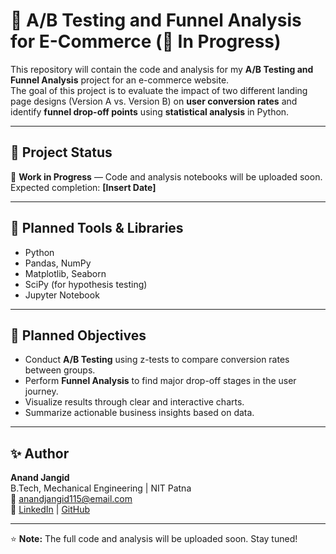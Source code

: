 # 🧪 A/B Testing and Funnel Analysis for E-Commerce (🚧 In Progress)

This repository will contain the code and analysis for my **A/B Testing and Funnel Analysis** project for an e-commerce website.  
The goal of this project is to evaluate the impact of two different landing page designs (Version A vs. Version B) on **user conversion rates** and identify **funnel drop-off points** using **statistical analysis** in Python.

---

## 📌 Project Status
🚧 **Work in Progress** — Code and analysis notebooks will be uploaded soon.  
Expected completion: **[Insert Date]**

---

## 🧰 Planned Tools & Libraries
- Python  
- Pandas, NumPy  
- Matplotlib, Seaborn  
- SciPy (for hypothesis testing)  
- Jupyter Notebook

---

## 🎯 Planned Objectives
- Conduct **A/B Testing** using z-tests to compare conversion rates between groups.  
- Perform **Funnel Analysis** to find major drop-off stages in the user journey.  
- Visualize results through clear and interactive charts.  
- Summarize actionable business insights based on data.

---

## ✨ Author

**Anand Jangid**  
B.Tech, Mechanical Engineering | NIT Patna  
📧 [anandjangid115@email.com](mailto:anandjangid115@email.com)  
🔗 [LinkedIn](https://www.linkedin.com/in/anandjan) | [GitHub](https://github.com/Anand-115)

---

⭐ **Note:** The full code and analysis will be uploaded soon. Stay tuned!
